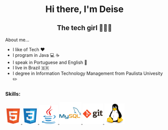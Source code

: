<h1 align="center"> Hi there, I'm Deise </h1>
<h2 align="center"> The tech girl 👩🏻‍💻 </h2>

About me...
<ul>
  <li> I like of Tech ❤️ </li>
  <li> I program in Java 💻 ☕ </li>
  <li> I speak in Portuguese and English 🌱 </li>
  <li> I live in Brazil 🇧🇷 </li>
  <li> I degree in Information Technology Management from Paulista Univesity ✏️ </li>
</ul>

<h3 align="left">Skills:</h3>

<p align="left">  
  <a href="https://html.com/" target="_blank" rel="noreferrer"> <img src="https://github.com/devicons/devicon/blob/master/icons/html5/html5-original.svg" alt="html" width="50" height="50"/> </a>
  <a href="https://www.css3.com/" target="_blank" rel="noreferrer"> <img src="https://github.com/devicons/devicon/blob/master/icons/css3/css3-original.svg" alt="css" width="50" height="50"/> </a>
  <a href="https://www.java.com" target="_blank" rel="noreferrer"> <img src="https://raw.githubusercontent.com/devicons/devicon/master/icons/java/java-original.svg" alt="java" width="60" height="60"/> </a>
  <a href="https://www.mysql.com/" target="_blank" rel="noreferrer"> <img src="https://github.com/devicons/devicon/blob/master/icons/mysql/mysql-original-wordmark.svg" alt="mysql" width="70" height="70"/> </a>
  <a href="https://git-scm.com/" target="_blank" rel="noreferrer"> <img src="https://github.com/devicons/devicon/blob/master/icons/git/git-original-wordmark.svg" alt="git" width="65" height="65"/> </a>
  <a href="https://www.linux.org/" target="_blank" rel="noreferrer"> <img src="https://github.com/devicons/devicon/blob/master/icons/linux/linux-original.svg" alt="linux" width="65" height="65"/> </a>
</p>  
